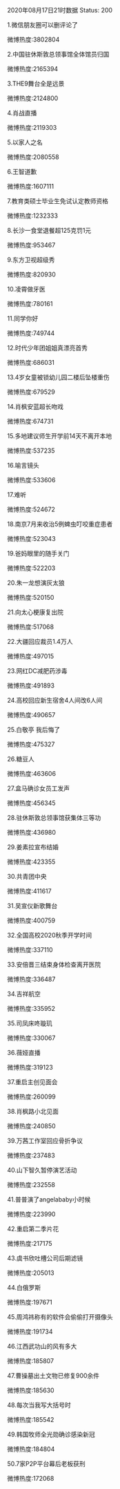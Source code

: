 2020年08月17日21时数据
Status: 200

1.微信朋友圈可以删评论了

微博热度:3802804

2.中国驻休斯敦总领事馆全体馆员归国

微博热度:2165394

3.THE9舞台全是远景

微博热度:2124800

4.肖战直播

微博热度:2119303

5.以家人之名

微博热度:2080558

6.王智道歉

微博热度:1607111

7.教育类硕士毕业生免试认定教师资格

微博热度:1232333

8.长沙一食堂退餐超125克罚1元

微博热度:953467

9.东方卫视超级秀

微博热度:820930

10.凌霄做牙医

微博热度:780161

11.同学你好

微博热度:749744

12.时代少年团姐姐真漂亮首秀

微博热度:686031

13.4岁女童被锁幼儿园二楼后坠楼重伤

微博热度:679529

14.肖枫安蓝超长吻戏

微博热度:674731

15.多地建议师生开学前14天不离开本地

微博热度:537235

16.喻言镜头

微博热度:533606

17.难听

微博热度:524672

18.南京7月来收治5例蜱虫叮咬重症患者

微博热度:523043

19.爸妈眼里的随手关门

微博热度:522203

20.朱一龙想演灰太狼

微博热度:520150

21.向太心梗康复出院

微博热度:517068

22.大疆回应裁员1.4万人

微博热度:497015

23.网红DC减肥药涉毒

微博热度:491893

24.高校回应新生宿舍4人间改6人间

微博热度:490657

25.白敬亭 我后悔了

微博热度:475327

26.糖豆人

微博热度:463606

27.盒马确诊女员工发声

微博热度:456345

28.驻休斯敦总领事馆获集体三等功

微博热度:436980

29.姜素拉宣布结婚

微博热度:423355

30.共青团中央

微博热度:411617

31.吴宣仪新歌舞台

微博热度:400759

32.全国高校2020秋季开学时间

微博热度:337110

33.安倍晋三结束身体检查离开医院

微博热度:336487

34.吉祥航空

微博热度:335952

35.司凤床咚璇玑

微博热度:330067

36.薇娅直播

微博热度:319123

37.重启主创见面会

微博热度:260099

38.肖枫路小北见面

微博热度:240850

39.万茜工作室回应骨折争议

微博热度:237483

40.山下智久暂停演艺活动

微博热度:232558

41.普普演了angelababy小时候

微博热度:223990

42.重启第二季片花

微博热度:217175

43.虞书欣吐槽公司后期滤镜

微博热度:205013

44.白俄罗斯

微博热度:197671

45.周鸿祎称有的软件会偷偷打开摄像头

微博热度:191734

46.江西武功山的风有多大

微博热度:185807

47.曹操墓出土文物已修复900余件

微博热度:185630

48.每次当我写大括号时

微博热度:185542

49.韩国牧师全光勋确诊感染新冠

微博热度:184804

50.7家P2P平台幕后老板获刑

微博热度:172068

